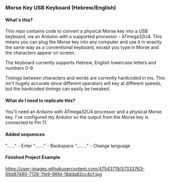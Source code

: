 ### Morse Key USB Keyboard (Hebrew/English)

#### What's this?

This repo contains code to convert a physical Morse key into a USB keyboard, via an Arduino with a supported processor - ATmega32U4.
This means you can plug the Morse key into any computer and use it in exactly the same way as a conventional keyboard, except you type in Morse and the characters appear on screen.

The keyboard currently supports Hebrew, English lowercase letters and numbers 0-9.

Timings between characters and words are currently hardcoded in ms. This isn't hugely accurate since different operators will key at different speeds, but the hardcoded timings can easily be tweaked.

#### What do I need to replicate this?

You'll need an Arduino with ATmega32U4 processor and a physical Morse key. I've configured my Arduino so the output from the Morse key is connected to Pin 11.

#### Added sequences
"......" - Enter
"......." - Backspace
"........" - Change language

#### Finished Project Example
https://user-images.githubusercontent.com/47543719/57333763-69d87480-7126-11e9-96fd-18dda82cc4cf.jpg
